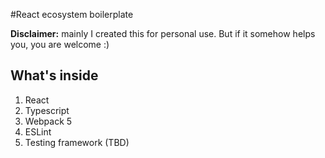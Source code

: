 #React ecosystem boilerplate

**Disclaimer:** mainly I created this for personal use. But if it somehow helps you, you are welcome :)

## What's inside
1. React
2. Typescript
3. Webpack 5
4. ESLint
5. Testing framework (TBD)

